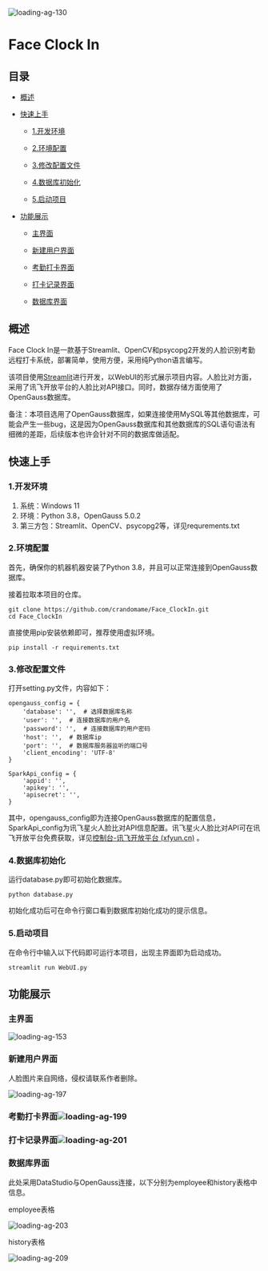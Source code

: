 ![loading-ag-130](./image/logo.png)

# Face Clock In

## 目录

* [概述](#概述)

* [快速上手](#快速上手)
  
  * [1.开发环境](#1.开发环境)
  
  * [2.环境配置](#2.环境配置)
  
  * [3.修改配置文件](#3.修改配置文件)
  
  * [4.数据库初始化](#4.数据库初始化)
  
  * [5.启动项目](#5.启动项目)

* [功能展示](#功能展示)
  
  * [主界面](#主界面)
  
  * [新建用户界面](#新建用户界面)
  
  * [考勤打卡界面](#考勤打卡界面)
  
  * [打卡记录界面](#打卡记录界面)
  
  * [数据库界面](#数据库界面)

## 概述

Face Clock In是一款基于Streamlit、OpenCV和psycopg2开发的人脸识别考勤远程打卡系统，部署简单，使用方便，采用纯Python语言编写。

该项目使用[Streamlit](https://github.com/streamlit/streamlit)进行开发，以WebUI的形式展示项目内容。人脸比对方面，采用了讯飞开放平台的人脸比对API接口。同时，数据存储方面使用了OpenGauss数据库。

备注：本项目选用了OpenGauss数据库，如果连接使用MySQL等其他数据库，可能会产生一些bug，这是因为OpenGauss数据库和其他数据库的SQL语句语法有细微的差距，后续版本也许会针对不同的数据库做适配。

## 快速上手

### 1.开发环境

1. 系统：Windows 11
2. 环境：Python 3.8，OpenGauss 5.0.2
3. 第三方包：Streamlit、OpenCV、psycopg2等，详见requrements.txt

### 2.环境配置

首先，确保你的机器机器安装了Python 3.8，并且可以正常连接到OpenGauss数据库。

接着拉取本项目的仓库。

```
git clone https://github.com/crandomame/Face_ClockIn.git
cd Face_ClockIn
```

直接使用pip安装依赖即可，推荐使用虚拟环境。

```
pip install -r requirements.txt
```

### 3.修改配置文件

打开setting.py文件，内容如下：

```
opengauss_config = {  
    'database': '',  # 选择数据库名称  
    'user': '',  # 连接数据库的用户名  
    'password': '',  # 连接数据库的用户密码  
    'host': '',  # 数据库ip  
    'port': '',  # 数据库服务器监听的端口号  
    'client_encoding': 'UTF-8'  
}  

SparkApi_config = {  
    'appid': '',  
    'apikey': '',  
    'apisecret': '',  
}
```

其中，opengauss_config即为连接OpenGauss数据库的配置信息，SparkApi_config为讯飞星火人脸比对API信息配置。讯飞星火人脸比对API可在讯飞开放平台免费获取，详见[控制台-讯飞开放平台 (xfyun.cn)](https://console.xfyun.cn/services/face_compare) 。

### 4.数据库初始化

运行database.py即可初始化数据库。

```
python database.py
```

初始化成功后可在命令行窗口看到数据库初始化成功的提示信息。

### 5.启动项目

在命令行中输入以下代码即可运行本项目，出现主界面即为启动成功。

```
streamlit run WebUI.py
```

## 功能展示

### 主界面

![loading-ag-153](./image/main_mean.png)

### 新建用户界面

人脸图片来自网络，侵权请联系作者删除。

![loading-ag-197](./image/new_user.png)

### 考勤打卡界面![loading-ag-199](./image/clock_in.png)

### 打卡记录界面![loading-ag-201](./image/history.png)

### 数据库界面

此处采用DataStudio与OpenGauss连接，以下分别为employee和history表格中信息。

employee表格

![loading-ag-203](./image/opengauss_employee.png)

history表格

![loading-ag-209](./image/opengauss_history.png)
